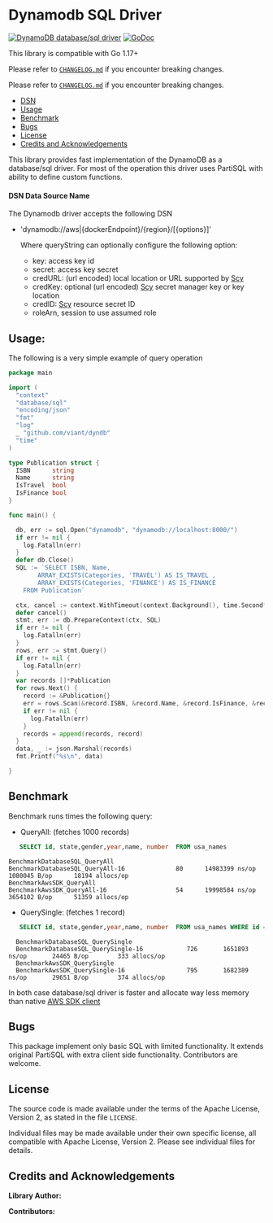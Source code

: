 # Dynamodb SQL Driver


[![DynamoDB database/sql driver](https://goreportcard.com/badge/github.com/viant/dyndb)](https://goreportcard.com/report/github.com/viant/dyndb)
[![GoDoc](https://godoc.org/github.com/viant/dyndb?status.svg)](https://godoc.org/github.com/viant/dyndb)

This library is compatible with Go 1.17+


Please refer to [`CHANGELOG.md`](CHANGELOG.md) if you encounter breaking changes.


Please refer to [`CHANGELOG.md`](CHANGELOG.md) if you encounter breaking changes.

- [DSN](#dsn-data-source-name)
- [Usage](#usage)
- [Benchmark](#benchmark)
- [Bugs](#bugs)
- [License](#License)
- [Credits and Acknowledgements](#Credits-and-Acknowledgements)


This library provides fast implementation of the DynamoDB as a database/sql driver.
For most of the operation this driver uses PartiSQL  with ability to define custom functions.


#### DSN Data Source Name

The Dynamodb driver accepts the following DSN

* 'dynamodb://aws|{dockerEndpoint}/{region}/[{options}]'

  Where queryString can optionally configure the following option:
    - key:  access key id
    - secret: access key secret
    - credURL: (url encoded) local location or URL supported by  [Scy](https://github.com/viant/scy)
    - credKey: optional (url encoded) [Scy](https://github.com/viant/scy) secret manager key or key location
    - credID: [Scy](https://github.com/viant/scy) resource secret ID
    - roleArn, session to use assumed role


## Usage:


The following is a very simple example of query operation

```go
package main

import (
  "context"
  "database/sql"
  "encoding/json"
  "fmt"
  "log"
  _ "github.com/viant/dyndb"
  "time"
)

type Publication struct {
  ISBN      string
  Name      string
  IsTravel  bool
  IsFinance bool
}

func main() {

  db, err := sql.Open("dynamodb", "dynamodb://localhost:8000/")
  if err != nil {
    log.Fatalln(err)
  }
  defer db.Close()
  SQL := `SELECT ISBN, Name,
		ARRAY_EXISTS(Categories, 'TRAVEL') AS IS_TRAVEL ,
		ARRAY_EXISTS(Categories, 'FINANCE') AS IS_FINANCE
	FROM Publication`

  ctx, cancel := context.WithTimeout(context.Background(), time.Second*10)
  defer cancel()
  stmt, err := db.PrepareContext(ctx, SQL)
  if err != nil {
    log.Fatalln(err)
  }
  rows, err := stmt.Query()
  if err != nil {
    log.Fatalln(err)
  }
  var records []*Publication
  for rows.Next() {
    record := &Publication{}
    err = rows.Scan(&record.ISBN, &record.Name, &record.IsFinance, &record.IsTravel)
    if err != nil {
      log.Fatalln(err)
    }
    records = append(records, record)
  }
  data, _ := json.Marshal(records)
  fmt.Printf("%s\n", data)

}

```


## Benchmark

Benchmark runs times the following query:

- QueryAll: (fetches 1000 records)
```sql 
   SELECT id, state,gender,year,name, number  FROM usa_names
```

```text
BenchmarkDatabaseSQL_QueryAll
BenchmarkDatabaseSQL_QueryAll-16       	      80	  14983399 ns/op	 1080045 B/op	   18194 allocs/op
BenchmarkAwsSDK_QueryAll
BenchmarkAwsSDK_QueryAll-16            	      54	  19998584 ns/op	 3654102 B/op	   51359 allocs/op
```


- QuerySingle: (fetches 1 record)
```sql 
   SELECT id, state,gender,year,name, number  FROM usa_names WHERE id = 1
```
```text
  BenchmarkDatabaseSQL_QuerySingle
  BenchmarkDatabaseSQL_QuerySingle-16    	     726	   1651893 ns/op	   24465 B/op	     333 allocs/op
  BenchmarkAwsSDK_QuerySingle
  BenchmarkAwsSDK_QuerySingle-16         	     795	   1682389 ns/op	   29651 B/op	     374 allocs/op
```




In both case database/sql driver is faster and allocate way less memory 
than native [AWS SDK client](https://pkg.go.dev/github.com/aws/aws-sdk-go-v2/service/dynamodb)


## Bugs

This package implement only basic SQL with limited functionality. 
It extends original PartiSQL with extra client side functionality.
Contributors are welcome.


<a name="License"></a>
## License

The source code is made available under the terms of the Apache License, Version 2, as stated in the file `LICENSE`.

Individual files may be made available under their own specific license,
all compatible with Apache License, Version 2. Please see individual files for details.


<a name="Credits-and-Acknowledgements"></a>

##  Credits and Acknowledgements

**Library Author:**

**Contributors:**